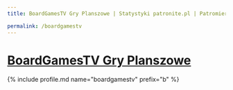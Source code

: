 ```yaml
---
title: BoardGamesTV Gry Planszowe | Statystyki patronite.pl | Patromierz

permalink: /boardgamestv
---
```


# [BoardGamesTV Gry Planszowe](https://patronite.pl/boardgamestv)

{% include profile.md name="boardgamestv" prefix="b" %}
